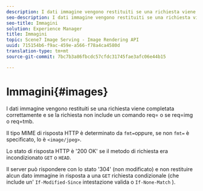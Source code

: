 ```yaml
---
description: I dati immagine vengono restituiti se una richiesta viene completata correttamente e se la richiesta non include un comando req= o se req=img o req=tmb.
seo-description: I dati immagine vengono restituiti se una richiesta viene completata correttamente e se la richiesta non include un comando req= o se req=img o req=tmb.
seo-title: Immagini
solution: Experience Manager
title: Immagini
topic: Scene7 Image Serving - Image Rendering API
uuid: 715154b6-f9ac-459e-a566-f78a4ca4580d
translation-type: tm+mt
source-git-commit: 7bc7b3a86fbcdc57cfdc31745fae3afc06e44b15

---
```



# Immagini{#images}

I dati immagine vengono restituiti se una richiesta viene completata correttamente e se la richiesta non include un comando req= o se req=img o req=tmb.

Il tipo MIME di risposta HTTP è determinato da `fmt=`oppure, se non `fmt=` è specificato, lo è `<image/jpeg>`.

Lo stato di risposta HTTP è &#39;200 OK&#39; se il metodo di richiesta era incondizionato `GET` o `HEAD`.

Il server può rispondere con lo stato &#39;304&#39; (non modificato) e non restituire alcun dato immagine in risposta a una `GET` richiesta condizionale (che include un&#39; `If-Modified-Since` intestazione valida o `If-None-Match` ).
